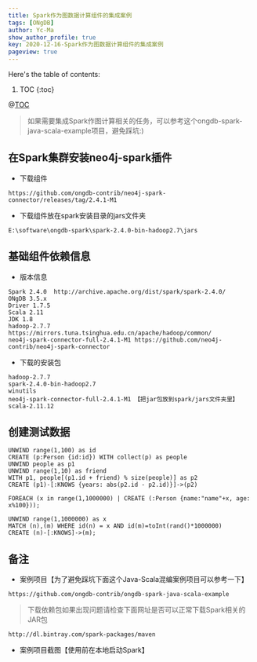 ```yaml
---
title: Spark作为图数据计算组件的集成案例
tags: [ONgDB]
author: Yc-Ma
show_author_profile: true
key: 2020-12-16-Spark作为图数据计算组件的集成案例
pageview: true
---
```


Here's the table of contents:
1. TOC
{:toc}

@[TOC](Spark作为图数据计算组件的集成案例)
>如果需要集成Spark作图计算相关的任务，可以参考这个ongdb-spark-java-scala-example项目，避免踩坑:)
## 在Spark集群安装neo4j-spark插件
- 下载组件
```
https://github.com/ongdb-contrib/neo4j-spark-connector/releases/tag/2.4.1-M1
```
- 下载组件放在spark安装目录的jars文件夹
```
E:\software\ongdb-spark\spark-2.4.0-bin-hadoop2.7\jars
```

## 基础组件依赖信息
- 版本信息
```
Spark 2.4.0  http://archive.apache.org/dist/spark/spark-2.4.0/
ONgDB 3.5.x
Driver 1.7.5
Scala 2.11
JDK 1.8
hadoop-2.7.7
https://mirrors.tuna.tsinghua.edu.cn/apache/hadoop/common/
neo4j-spark-connector-full-2.4.1-M1 https://github.com/neo4j-contrib/neo4j-spark-connector
```
- 下载的安装包
```
hadoop-2.7.7
spark-2.4.0-bin-hadoop2.7
winutils
neo4j-spark-connector-full-2.4.1-M1 【把jar包放到spark/jars文件夹里】
scala-2.11.12
```

## 创建测试数据
```
UNWIND range(1,100) as id
CREATE (p:Person {id:id}) WITH collect(p) as people
UNWIND people as p1
UNWIND range(1,10) as friend
WITH p1, people[(p1.id + friend) % size(people)] as p2
CREATE (p1)-[:KNOWS {years: abs(p2.id - p2.id)}]->(p2)
```
```
FOREACH (x in range(1,1000000) | CREATE (:Person {name:"name"+x, age: x%100}));
```
```
UNWIND range(1,1000000) as x
MATCH (n),(m) WHERE id(n) = x AND id(m)=toInt(rand()*1000000)
CREATE (n)-[:KNOWS]->(m);
```

## 备注
- 案例项目【为了避免踩坑下面这个Java-Scala混编案例项目可以参考一下】
```
https://github.com/ongdb-contrib/ongdb-spark-java-scala-example
```
>下载依赖包如果出现问题请检查下面网址是否可以正常下载Spark相关的JAR包
```
http://dl.bintray.com/spark-packages/maven
```
- 案例项目截图【使用前在本地启动Spark】




